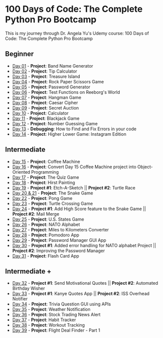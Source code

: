 # 100 Days of Code: The Complete Python Pro Bootcamp

This is my journey through Dr. Angela Yu's Udemy course: 100 Days of Code: The Complete Python Pro Bootcamp 

## Beginner

- [Day 01](https://github.com/cristobalgrau/100-days-of-python/tree/main/Beginner/Day-01) - **Project**: Band Name Generator
- [Day 02](https://github.com/cristobalgrau/100-days-of-python/tree/main/Beginner/Day-02) - **Project**: Tip Calculator
- [Day 03](https://github.com/cristobalgrau/100-days-of-python/tree/main/Beginner/Day-03) - **Project**: Treasure Island
- [Day 04](https://github.com/cristobalgrau/100-days-of-python/tree/main/Beginner/Day-04) - **Project**: Rock Paper Scissors Game
- [Day 05](https://github.com/cristobalgrau/100-days-of-python/tree/main/Beginner/Day-05) - **Project**: Password Generator
- [Day 06](https://github.com/cristobalgrau/100-days-of-python/tree/main/Beginner/Day-06) - **Project**: Test Functions on Reeborg's World
- [Day 07](https://github.com/cristobalgrau/100-days-of-python/tree/main/Beginner/Day-07) - **Project**: Hangman Game
- [Day 08](https://github.com/cristobalgrau/100-days-of-python/tree/main/Beginner/Day-08) - **Project**: Caesar Cipher
- [Day 09](https://github.com/cristobalgrau/100-days-of-python/tree/main/Beginner/Day-09) - **Project**: Secret Auction
- [Day 10](https://github.com/cristobalgrau/100-days-of-python/tree/main/Beginner/Day-10) - **Project**: Calculator
- [Day 11](https://github.com/cristobalgrau/100-days-of-python/tree/main/Beginner/Day-11) - **Project**: Blackjack Game
- [Day 12](https://github.com/cristobalgrau/100-days-of-python/tree/main/Beginner/Day-12) - **Project**: Number Guessing Game
- [Day 13](https://github.com/cristobalgrau/100-days-of-python/tree/main/Beginner/Day-13) - **Debugging**: How to Find and Fix Errors in your code 
- [Day 14](https://github.com/cristobalgrau/100-days-of-python/tree/main/Beginner/Day-14) - **Project**: Higher Lower Game: Instagram Edition

## Intermediate

- [Day 15](https://github.com/cristobalgrau/100-days-of-python/tree/main/Intermediate/Day-15) - **Project**: Coffee Machine
- [Day 16](https://github.com/cristobalgrau/100-days-of-python/tree/main/Intermediate/Day-16) - **Project**: Convert Day 15 Coffee Machine project into Object-Oriented Programming
- [Day 17](https://github.com/cristobalgrau/100-days-of-python/tree/main/Intermediate/Day-17) - **Project**: The Quiz Game
- [Day 18](https://github.com/cristobalgrau/100-days-of-python/tree/main/Intermediate/Day-18) - **Project**: Hirst Painting
- [Day 19](https://github.com/cristobalgrau/100-days-of-python/tree/main/Intermediate/Day-19) - **Project #1**: Etch-A-Sketch  ||  **Project #2**: Turtle Race
- [Day 20 & 21](https://github.com/cristobalgrau/100-days-of-python/tree/main/Intermediate/Day-20-21) - **Project**: The Snake Game
- [Day 22](https://github.com/cristobalgrau/100-days-of-python/tree/main/Intermediate/Day-22) - **Project**: Pong Game
- [Day 23](https://github.com/cristobalgrau/100-days-of-python/tree/main/Intermediate/Day-23) - **Project**: Turtle Crossing Game
- [Day 24](https://github.com/cristobalgrau/100-days-of-python/tree/main/Intermediate/Day-24) - **Project #1**: Add High Score feature to the Snake Game  ||  **Project #2**: Mail Merge
- [Day 25](https://github.com/cristobalgrau/100-days-of-python/tree/main/Intermediate/Day-25) - **Project**: U.S. States Game
- [Day 26](https://github.com/cristobalgrau/100-days-of-python/tree/main/Intermediate/Day-26) - **Project**: NATO Alphabet
- [Day 27](https://github.com/cristobalgrau/100-days-of-python/tree/main/Intermediate/Day-27) - **Project**: Miles to Kilometers Converter
- [Day 28](https://github.com/cristobalgrau/100-days-of-python/tree/main/Intermediate/Day-28) - **Project**: Pomodoro App
- [Day 29](https://github.com/cristobalgrau/100-days-of-python/tree/main/Intermediate/Day-29) - **Project**: Password Manager GUI App
- [Day 30](https://github.com/cristobalgrau/100-days-of-python/tree/main/Intermediate/Day-30) - **Project #1**: Added error handling for NATO alphabet Project  ||  **Project #2**: Improving the Password Manager
- [Day 31](https://github.com/cristobalgrau/100-days-of-python/tree/main/Intermediate/Day-31) - **Project**: Flash Card App

## Intermediate +

- [Day 32](https://github.com/cristobalgrau/100-days-of-python/tree/main/Intermediate%2B/day-32) - **Project #1**: Send Motivational Quotes  ||  **Project #2**: Automated Birthday Wisher
- [Day 33](https://github.com/cristobalgrau/100-days-of-python/tree/main/Intermediate%2B/day-33) - **Project #1**: Kanye Quotes App  ||  **Project #2**: ISS Overhead Notifier
- [Day 34](https://github.com/cristobalgrau/100-days-of-python/tree/main/Intermediate%2B/day-34) - **Project**: Trivia Question GUI using APIs
- [Day 35](https://github.com/cristobalgrau/100-days-of-python/tree/main/Intermediate%2B/day-35) - **Project**: Weather Notification
- [Day 36](https://github.com/cristobalgrau/100-days-of-python/tree/main/Intermediate%2B/day-36) - **Project**: Stock Trading News Alert
- [Day 37](https://github.com/cristobalgrau/100-days-of-python/tree/main/Intermediate%2B/day-37) - **Project**: Habit Tracker
- [Day 38](https://github.com/cristobalgrau/100-days-of-python/tree/main/Intermediate%2B/day-38) - **Project**: Workout Tracking
- [Day 39](https://github.com/cristobalgrau/100-days-of-python/tree/main/Intermediate%2B/day-39) - **Project**: Flight Deal Finder - Part 1

